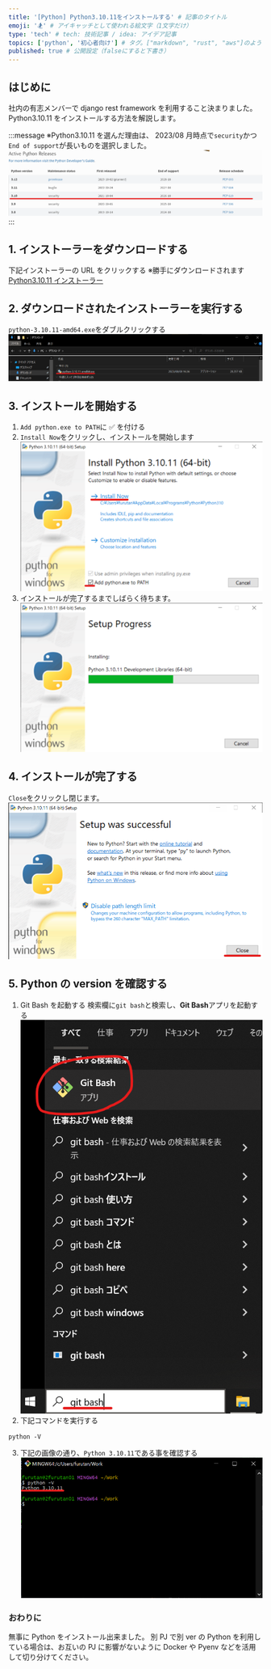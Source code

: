 ```yaml
---
title: '[Python] Python3.10.11をインストールする' # 記事のタイトル
emoji: '🏂' # アイキャッチとして使われる絵文字（1文字だけ）
type: 'tech' # tech: 技術記事 / idea: アイデア記事
topics: ['python', '初心者向け'] # タグ。["markdown", "rust", "aws"]のように指定する
published: true # 公開設定（falseにすると下書き）
---
```


## はじめに

社内の有志メンバーで django rest framework を利用すること決まりました。
Python3.10.11 をインストールする方法を解説します。

:::message
※Python3.10.11 を選んだ理由は、
2023/08 月時点で`security`かつ`End of support`が長いものを選択しました。
![python-install-step01](/images/python-install-step01.png)
:::

## 1. インストーラーをダウンロードする

下記インストーラーの URL をクリックする
※勝手にダウンロードされます
[Python3.10.11 インストーラー](https://www.python.org/ftp/python/3.10.11/python-3.10.11-amd64.exe)

## 2. ダウンロードされたインストーラーを実行する

`python-3.10.11-amd64.exe`をダブルクリックする
![python-install-step02](/images/python-install-step02.png)

## 3. インストールを開始する

1. `Add python.exe to PATH`に ✅ を付ける
2. `Install Now`をクリックし、インストールを開始します
   ![python-install-step03](/images/python-install-step03.png)
3. インストールが完了するまでしばらく待ちます。
   ![python-install-step04](/images/python-install-step04.png)

## 4. インストールが完了する

`Close`をクリックし閉じます。
![python-install-step05](/images/python-install-step05.png)

## 5. Python の version を確認する

1. Git Bash を起動する
   検索欄に`git bash`と検索し、**Git Bash**アプリを起動する
   ![sandbooks-git-step01](/images/sandbooks-git-step01.png)
2. 下記コマンドを実行する

```git bash
python -V
```

3. 下記の画像の通り、`Python 3.10.11`である事を確認する
   ![python-install-step06](/images/python-install-step06.png)

### おわりに

無事に Python をインストール出来ました。
別 PJ で別 ver の Python を利用している場合は、お互いの PJ に影響がないように
Docker や Pyenv などを活用して切り分けてください。
